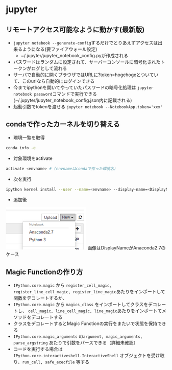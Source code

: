 # jupyter

## リモートアクセス可能なように動かす(最新版)

* `jupyter notebook --generate-config`するだけでとりあえずアクセスは出来るようになる(要ファイアウォール設定)
  * ~/.jupyter/jupyter_notebook_config.pyが作成される
* パスワードはランダムに設定されて、サーバーコンソールに暗号化されたトークンがログとして流れる
* サーバで自動的に開くブラウザではURLに?token=hogehogeとついていて、このurlなら自動的にログインできる
* 今までipythonを開いてやっていたパスワードの暗号化処理は `jupyter notebook password`コマンドで実行できる(~/.jupyter/jupyter_notebook_config.json内に記載される)
* 起動引数でtokenを渡せる `jupyter notebook --NotebookApp.token='xxx'`

## condaで作ったカーネルを切り替える


* 環境一覧を取得

```bash
conda info -e
```

* 対象環境をactivate

```bash
activate <envname> # (envnameはcondaで作った環境名)
```

* 次を実行

```bash
ipython kernel install --user --name=<envname> --display-name=<DisplayName>
```

* 追加後

![キャプチャ](キャプチャ.png)
画像はDisplayNameがAnaconda2.7のケース

## Magic Functionの作り方

* `IPython.core.magic` から `register_cell_magic, register_line_cell_magic, register_line_magic`あたりをインポートして関数をデコレートするか、
* `IPython.core.magic` から `magics_class` をインポートしてクラスをデコレートし、 `cell_magic, line_cell_magic, line_magic`あたりをインポートてメソッドをデコレートする
* クラスをデコレートするとMagic Functionの実行をまたいで状態を保持できる
* `IPython.core.magic_arguments` の`argument, magic_arguments, parse_argstring` あたりで引数をパースできる（詳細未確認）
* コードを実行する場合は`IPython.core.interactiveshell.InteractiveShell` オブジェクトを受け取り、`run_cell, safe_execfile` 等する
